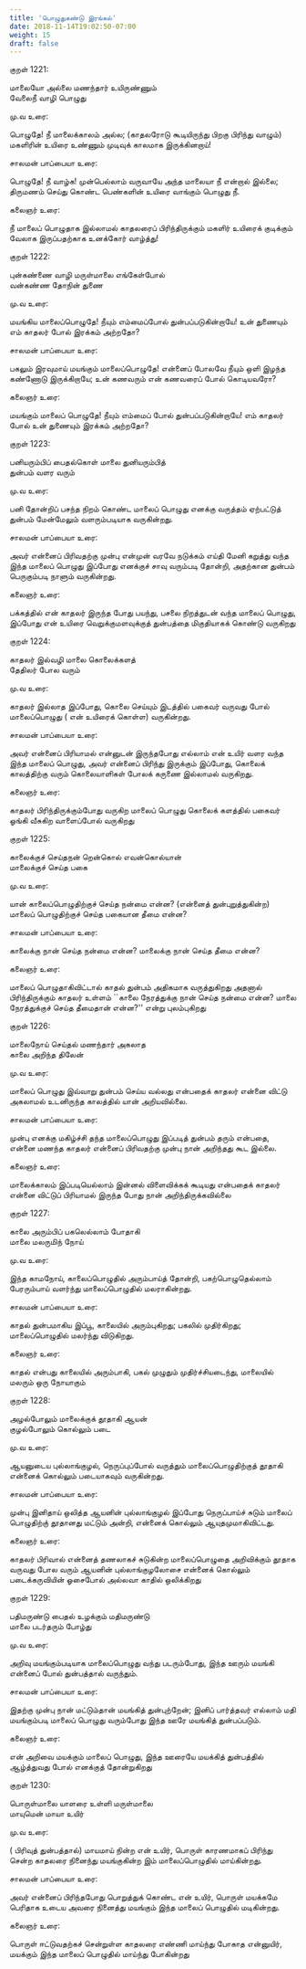 ```yaml
---
title: 'பொழுதுகண்டு இரங்கல்'
date: 2018-11-14T19:02:50-07:00
weight: 15
draft: false
---
```



குறள்  1221:

மாலையோ அல்லை மணந்தார் உயிருண்ணும்  
வேலைநீ வாழி பொழுது

மு.வ உரை:

பொழுதே! நீ மாலைக்காலம் அல்ல; (காதலரோடு கூடியிருந்து பிறகு பிரிந்து வாழும்) மகளிரின் உயிரை உண்ணும் முடிவுக் காலமாக இருக்கினறாய்!

சாலமன் பாப்பையா உரை:

பொழுதே! நீ வாழ்க! முன்பெல்லாம் வருவாயே அந்த மாலையா நீ என்றால் இல்லை; திருமணம் செய்து கொண்ட பெண்களின் உயிரை வாங்கும் பொழுது நீ.

கலைஞர் உரை:

நீ மாலைப் பொழுதாக இல்லாமல் காதலரைப் பிரிந்திருக்கும் மகளிர் உயிரைக் குடிக்கும் வேலாக இருப்பதற்காக உனக்கோர் வாழ்த்து!

குறள்  1222:

புன்கண்ணை வாழி மருள்மாலை எங்கேள்போல்  
வன்கண்ண தோநின் துணை

மு.வ உரை:

மயங்கிய மாலைப்‌பொழுதே! நீயும் எம்மைப்போல் துன்பப்படுகின்‌றாயே! உன் துணையும் எம் காதலர் போல் இரக்கம் அற்றதோ?

சாலமன் பாப்பையா உரை:

பகலும் இரவுமாய் மயங்கும் மாலைப்பொழுதே! என்னைப் போலவே நீயும் ஒளி இழந்த கண்ணோடு இருக்கிறாயே; உன் கணவரும் என் கணவரைப் போல் கொடியவரோ?

கலைஞர் உரை:

மயங்கும் மாலைப் பொழுதே! நீயும் எம்மைப் போல் துன்பப்படுகின்றாயே! எம் காதலர் போல் உன் துணையும் இரக்கம் அற்றதோ?

குறள்  1223:

பனியரும்பிப் பைதல்கொள் மாலை துனியரும்பித்  
துன்பம் வளர வரும்

மு.வ உரை:

பனி தோன்றிப் பசந்த நிறம் கொண்ட மாலைப் பொழுது எனக்கு வருத்தம் ஏற்பட்டுத் துன்பம் மேன்மேலும் வளரும்படியாக வருகின்றது.

சாலமன் பாப்பையா உரை:

அவர் என்னைப் பிரிவதற்கு முன்பு என்முன் வரவே நடுக்கம் எய்தி மேனி கறுத்து வந்த இந்த மாலைப் பொழுது இப்போது எனக்குச் சாவு வரும்படி தோன்றி, அதற்கான துன்பம் பெருகும்படி நாளும் வருகின்றது.

கலைஞர் உரை:

பக்கத்தில் என் காதலர் இருந்த போது பயந்து, பசலை நிறத்துடன் வந்த மாலைப் பொழுது, இப்போது என் உயிரை வெறுக்குமளவுக்குத் துன்பத்தை மிகுதியாகக் கொண்டு வருகிறது

குறள்  1224:

காதலர் இல்வழி மாலை கொலைக்களத்  
தேதிலர் போல வரும்

மு.வ உரை:

காதலர் இல்லாத இப்போது, கொலை செய்யும் இடத்தில் பகைவர் வருவது போல் மாலைப்பொழுது ( என் உயிரைக் கொள்ள) வருகின்றது.

சாலமன் பாப்பையா உரை:

அவர் என்னைப் பிரியாமல் என்னுடன் இருந்தபோது எல்லாம் என் உயிர் வளர வந்த இந்த மாலைப் பொழுது, அவர் என்னைப் பிரிந்து இருக்கும் இப்போது, கொலைக் காலத்திற்கு வரும் கொலையாளிகள் போலக் கருணை இல்லாமல் வருகிறது.

கலைஞர் உரை:

காதலர் பிரிந்திருக்கும்போது வருகிற மாலைப் பொழுது கொலைக் களத்தில் பகைவர் ஓங்கி வீசுகிற வாளைப்போல் வருகிறது

குறள்  1225:

காலைக்குச் செய்தநன் றென்கொல் எவன்கொல்யான்  
மாலைக்குச் செய்த பகை

மு.வ உரை:

யான் காலைப்பொழுதிற்குச் செய்த நன்மை என்ன? (என்னைத் துன்புறுத்துகின்ற) மாலைப் பொழுதிற்குச் செய்த பகையான தீமை என்ன?

சாலமன் பாப்பையா உரை:

காலைக்கு நான் செய்த நன்மை என்ன? மாலைக்கு நான் செய்த தீமை என்ன?

கலைஞர் உரை:

மாலைப் பொழுதாகிவிட்டால் காதல் துன்பம் அதிகமாக வருத்துகிறது அதனால் பிரிந்திருக்கும் காதலர் உள்ளம் ``காலை நேரத்துக்கு நான் செய்த நன்மை என்ன? மாலை நேரத்துக்குச் செய்த தீமைதான் என்ன?'' என்று புலம்புகிறது

குறள்  1226:

மாலைநோய் செய்தல் மணந்தார் அகலாத  
காலை அறிந்த திலேன்

மு.வ உரை:

மாலைப் பொழுது இவ்வாறு துன்பம் செய்ய வல்லது என்பதைக் காதலர் என்னை விட்டு அகலாமல் உடனிருந்த காலத்தில் யான் அறியவில்லை.

சாலமன் பாப்பையா உரை:

முன்பு எனக்கு மகிழ்ச்சி தந்த மாலைப்பொழுது இப்படித் துன்பம் தரும் என்பதை, என்னை மணந்த காதலர் என்னைப் பிரிவதற்கு முன்பு நான் அறிந்தது கூட இல்லை.

கலைஞர் உரை:

மாலைக்காலம் இப்படியெல்லாம் இன்னல் விளைவிக்கக் கூடியது என்பதைக் காதலர் என்னை விட்டுப் பிரியாமல் இருந்த போது நான் அறிந்திருக்கவில்லை

குறள்  1227:

காலை அரும்பிப் பகலெல்லாம் போதாகி  
மாலை மலருமிந் நோய்

மு.வ உரை:

இந்த காமநோய், காலைப்பொழுதில் அரும்பாய்த் தோன்றி, பகற்பொழுதெல்லாம் பேரரும்பாய் வளர்ந்து மாலைப்பொழுதில் மலராகின்றது.

சாலமன் பாப்பையா உரை:

காதல் துன்பமாகிய இப்பூ, காலையில் அரும்புகிறது; பகலில் முதிர்கிறது; மாலைப்பொழுதில் மலர்ந்து விடுகிறது.

கலைஞர் உரை:

காதல் என்பது காலையில் அரும்பாகி, பகல் முழுதும் முதிர்ச்சியடைந்து, மாலையில் மலரும் ஒரு நோயாகும்

குறள்  1228:

அழல்போலும் மாலைக்குக் தூதாகி ஆயன்  
குழல்போலும் கொல்லும் படை

மு.வ உரை:

ஆயனுடைய புல்லாங்குழல், நெருப்புப்போல் வருத்தும்‌ மாலைப்பொழுதிற்குத் தூதாகி என்னைக் கொல்லும்‌‌ படையாகவும் வருகின்றது.

சாலமன் பாப்பையா உரை:

முன்பு இனிதாய் ஒலித்த ஆயனின் புல்லாங்குழல் இப்போது நெருப்பாய்ச் சுடும் மாலைப் பொழுதிற்கு் தூதானது மட்டும் அன்றி, என்னைக் கொல்லும் ஆயுதமுமாகிவிட்டது.

கலைஞர் உரை:

காதலர் பிரிவால் என்னைத் தணலாகச் சுடுகின்ற மாலைப்பொழுதை அறிவிக்கும் தூதாக வருவது போல வரும் ஆயனின் புல்லாங்குழலோசை என்னைக் கொல்லும் படைக்கருவியின் ஓசைபோல் அல்லவா காதில் ஒலிக்கிறது

குறள்  1229:

பதிமருண்டு பைதல் உழக்கும் மதிமருண்டு  
மாலை படர்தரும் போழ்து

மு.வ உரை:

அறிவு மயங்கும்படியாக மாலைப்பொழுது வந்து படரும்போது, இந்த ஊரும் மயங்கி என்னைப் போல் துன்பத்தால் வருந்தும்.

சாலமன் பாப்பையா உரை:

இதற்கு முன்பு நான் மட்டும்தான் மயங்கித் துன்புற்றேன்; இனிப் பார்த்தவர் எல்லாம் மதி மயங்கும்படி மாலைப் பொழுது வரும்போது இந்த ஊரே மயங்கித் துன்பப்படும்.

கலைஞர் உரை:

என் அறிவை மயக்கும் மாலைப் பொழுது, இந்த ஊரையே மயக்கித் துன்பத்தில் ஆழ்த்துவது போல் எனக்குத் தோன்றுகிறது

குறள்  1230:

பொருள்மாலை யாளரை உள்ளி மருள்மாலை  
மாயுமென் மாயா உயிர்

மு.வ உரை:

( பிரிவுத் துன்பத்தால்) மாயமாய் நின்ற என் உயிர், பொருள் காரணமாகப் பிரிந்து சென்ற காதலரை நினைந்து மயங்குகின்ற இம் மாலைப்பொழுதில் மாய்கின்றது.

சாலமன் பாப்பையா உரை:

அவர் என்னைப் பிரிந்தபோது பொறுத்துக் கொண்ட என் உயிர், பொருள் மயக்கமே பெரிதாக உடைய அவரை நினைத்து மயங்கும் இந்த மாலைப் பொழுதில் மடிகின்றது.

கலைஞர் உரை:

பொருள் ஈட்டுவதற்கச் சென்றுள்ள காதலரை எண்ணி மாய்ந்து போகாத என்னுயிர், மயக்கும் இந்த மாலைப் பொழுதில் மாய்ந்து போகின்றது